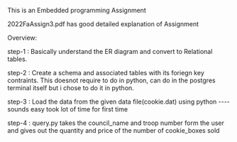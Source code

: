 This is an Embedded programming Assignment 

2022FaAssign3.pdf has good detailed explanation of Assignment 


Overview: 

step-1 :  Basically understand the ER diagram and convert to Relational tables.

step-2 : Create a schema and associated tables with its foriegn key contraints. This doesnot require to do in python, can do in the postgres terminal itself but i chose to do it in python.

step-3 : Load the data from the given data file(cookie.dat) using python ---- sounds easy took lot of time for first time

step-4 : query.py takes the council_name and troop number form the user and gives out the quantity and price of the number of cookie_boxes sold




